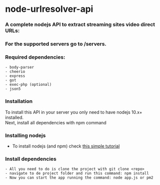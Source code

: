 # node-urlresolver-api
### A complete nodejs API to extract streaming sites video direct URLs:
### For the supported servers go to /servers.
  
### Required dependencies:  
    - body-parser  
    - cheerio   
    - express   
    - got  
    - exec-php (optional)  
    - json5  
  

### Installation  
To install this API in your server you only need to
 have nodejs 10.x+ installed.  
Next, install all dependencies with npm command  


### Installing nodejs 
- To install nodejs (and npm) check [this simple tutorial](https://deepmerse.es/post/how-to-install-nodejs-10-11-or-12-on-ubuntu-16-04-18-04-and-19-04-31) 


### Install dependencies
    - All you need to do is clone the project with git clone <repo>  
    - navigate to de project folder and run this command: npm install  
    - Now you can start the app running the command: node app.js or pm2 
